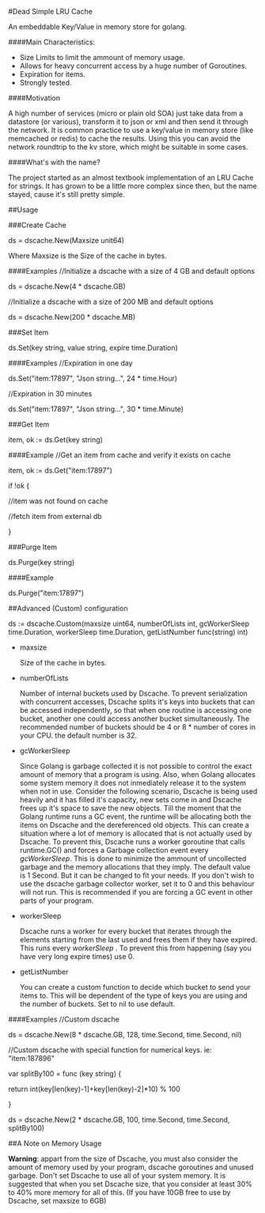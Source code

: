 #Dead Simple LRU Cache

An embeddable Key/Value in memory store for golang.

####Main Characteristics:

  - Size Limits to limit the ammount of memory usage.
  - Allows for heavy concurrent access by a huge number of Goroutines.
  - Expiration for items.
  - Strongly tested.

####Motivation

A high number of services (micro or plain old SOA) just take data from a datastore (or various), transform it to json or xml and then send it through the network. It is common practice to use a key/value in memory store (like memcached or redis) to cache the results. Using this you can avoid the network roundtrip to the kv store, which might be suitable in some cases.

####What's with the name?

The project started as an almost textbook implementation of an LRU Cache for strings. It has grown to be a little more complex since then, but the name stayed, cause it's still pretty simple.

##Usage

###Create Cache

ds = dscache.New(Maxsize unit64)

  Where Maxsize is the Size of the cache in bytes.

####Examples
//Initialize a dscache with a size of 4 GB and default options

ds = dscache.New(4 * dscache.GB)

//Initialize a dscache with a size of 200 MB and default options

ds = dscache.New(200 * dscache.MB)


###Set Item

ds.Set(key string, value string, expire time.Duration)

####Examples
//Expiration in one day

ds.Set("item:17897", "Json string...", 24 * time.Hour)

//Expiration in 30 minutes

ds.Set("item:17897", "Json string...", 30 * time.Minute)


###Get Item

item, ok := ds.Get(key string)

####Example
//Get an item from cache and verify it exists on cache

item, ok := ds.Get("item:17897")

if !ok {

  //item was not found on cache

  //fetch item from external db

}

###Purge Item

ds.Purge(key string)

####Example

ds.Purge("item:17897")

##Advanced (Custom) configuration

ds := dscache.Custom(maxsize uint64, numberOfLists int, gcWorkerSleep time.Duration, workerSleep time.Duration, getListNumber func(string) int)

- maxsize

    Size of the cache in bytes.
- numberOfLists

    Number of internal buckets used by Dscache. To prevent serialization with concurrent accesses, Dscache splits it's keys into buckets that can be accessed independently, so that when one routine is accessing one bucket, another one could access another bucket simultaneously. The recommended number of buckets should be 4 or 8 * number of cores in your CPU. the default number is 32.
- gcWorkerSleep  

    Since Golang is garbage collected it is not possible to control the exact amount of memory that a program is using. Also, when Golang allocates some system memory it does not inmediately release it to the system when not in use.
    Consider the following scenario, Dscache is being used heavily and it has filled it's capacity, new sets come in and Dscache frees up it's space to save the new objects. Till the moment that the Golang runtime runs a GC event, the runtime will be allocating both the items on Dscache and the dereferenced old objects. This can create a situation where a lot of memory is allocated that is not actually used by Dscache.
    To prevent this, Dscache runs a worker goroutine that calls runtime.GC() and forces a Garbage collection event every _gcWorkerSleep_. This is done to minimize the ammount of uncollected garbage and the memory allocations that they imply.
    The default value is 1 Second. But it can be changed to fit your needs.
    If you don't wish to use the dscache garbage collector worker, set it to 0 and this behaviour will not run. This is recommended if you are forcing a GC event in other parts of your program.
- workerSleep

  Dscache runs a worker for every bucket that iterates through the elements starting from the last used and frees them if they have expired. This runs every _workerSleep_ . To prevent this from happening (say you have very long expire times) use 0.
- getListNumber

  You can create a custom function to decide which bucket to send your items to. This will be dependent of the type of keys you are using and the number of buckets. Set to nil to use default.

####Examples
//Custom dscache

ds = dscache.New(8 * dscache.GB, 128, time.Second, time.Second, nil)

//Custom dscache with special function for numerical keys. ie: "item:187896"

var splitBy100 = func (key string) {

  return int(key[len(key)-1]+key[len(key)-2]*10) % 100

}

ds = dscache.New(2 * dscache.GB, 100, time.Second, time.Second, splitBy100)


##A Note on Memory Usage

__Warning__: appart from the size of Dscache, you must also consider the amount of memory used by your program, dscache goroutines and unused garbage. Don't set Dscache to use all of your system memory. It is suggested that when you set Dscache size, that you consider at least 30% to 40% more memory for all of this. (If you have 10GB free to use by Dscache, set maxsize to 6GB)
